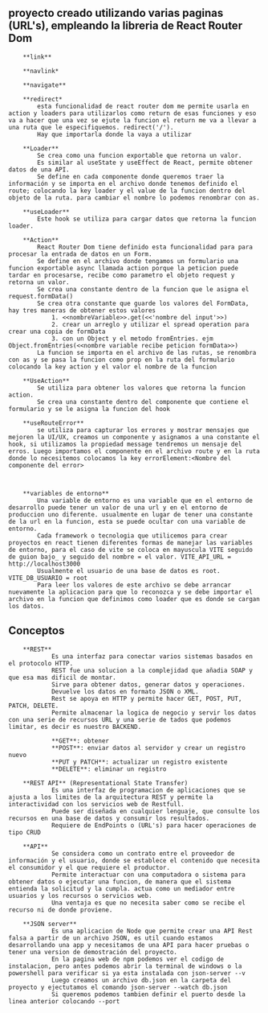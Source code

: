 ## proyecto creado utilizando varias paginas (URL's), empleando la libreria de React Router Dom

        **link**

        **navlink*

        **navigate**

        **redirect*
            esta funcionalidad de react router dom me permite usarla en action y loaders para utilizarlos como return de esas funciones y eso va a hacer que una vez se ejute la funcion el return me va a llevar a una ruta que le especifiquemos. redirect('/').
            Hay que importarla donde la vaya a utilizar

        **Loader** 
            Se crea como una funcion exportable que retorna un valor. 
            Es similar al useState y useEffect de React, permite obtener datos de una API. 
            Se define en cada componente donde queremos traer la información y se importa en el archivo donde tenemos definido el route; colocando la key loader y el value de la funcion dentro del objeto de la ruta. para cambiar el nombre lo podemos renombrar con as.

        **useLoader**
            Este hook se utiliza para cargar datos que retorna la funcion loader.  

        **Action**
            React Router Dom tiene definido esta funcionalidad para para procesar la entrada de datos en un Form.
            Se define en el archivo donde tengamos un formulario una funcion exportable async llamada action porque la peticion puede tardar en procesarse, recibe como parametro el objeto request y retorna un valor.
            Se crea una constante dentro de la funcion que le asigna el request.formData()
            Se crea otra constante que guarde los valores del FormData, hay tres maneras de obtener estos valores
                1. <<nombreVariable>>.get(<<'nombre del input'>>)
                2. crear un arreglo y utilizar el spread operation para crear una copia de formData
                3. con un Object y el metodo fromEntries. ejm Object.fromEntries(<<nombre variable recibe peticion formData>>)
            La funcion se importa en el archivo de las rutas, se renombra con as y se pasa la funcion como prop en la ruta del formulario colocando la key action y el valor el nombre de la funcion
    
        **UseAction**
            Se utiliza para obtener los valores que retorna la funcion action.
            Se crea una constante dentro del componente que contiene el formulario y se le asigna la funcion del hook

        **useRouteError**
            se utiliza para capturar los errores y mostrar mensajes que mejoren la UI/UX, creamos un componente y asignamos a una constante el hook, si utilizamos la propiedad message tendremos un mensaje del erros. Luego importamos el componente en el archivo route y en la ruta donde lo necesitemos colocamos la key errorElement:<Nombre del componente del error>
        
        
        
        **variables de entorno**
            Una variable de entorno es una variable que en el entorno de desarrollo puede tener un valor de una url y en el entorno de produccion uno diferente. usualmente en lugar de tener una constante de la url en la funcion, esta se puede ocultar con una variable de entorno.
            Cada framework o tecnologia que utilicemos para crear proyectos en react tienen diferentes formas de manejar las variables de entorno, para el caso de vite se coloca en mayuscula VITE seguido de guion bajo_ y seguido del nombre = el valor. VITE_API_URL = http://localhost3000
            Usualmente el usuario de una base de datos es root.  VITE_DB_USUARIO = root
            Para leer los valores de este archivo se debe arrancar nuevamente la aplicacion para que lo reconozca y se debe importar el archivo en la funcion que definimos como loader que es donde se cargan los datos.


## Conceptos

        **REST**
                Es una interfaz para conectar varios sistemas basados en el protocolo HTTP.
                REST fue una solucion a la complejidad que añadia SOAP y que esa mas dificil de montar.
                Sirve para obtener datos, generar datos y operaciones.
                Devuelve los datos en formato JSON o XML.
                Rest se apoya en HTTP y permite hacer GET, POST, PUT, PATCH, DELETE.
                Permite almacenar la logica de negocio y servir los datos con una serie de recursos URL y una serie de tados que podemos limitar, es decir es nuestro BACKEND.

                **GET**: obtener
                **POST**: enviar datos al servidor y crear un registro nuevo
                **PUT y PATCH**: actualizar un registro existente
                **DELETE**: eliminar un registro
        
        **REST API** (Representational State Transfer)
                Es una interfaz de programacion de aplicaciones que se ajusta a los limites de la arquitectura REST y permite la interactividad con los servicios web de Restfull.
                Puede ser diseñada en cualquier lenguaje, que consulte los recursos en una base de datos y consumir los resultados.
                Requiere de EndPoints o (URL's) para hacer operaciones de tipo CRUD
        
        **API** 
                Se considera como un contrato entre el proveedor de información y el usuario, donde se establece el contenido que necesita el consumidor y el que requiere el productor.
                Permite interactuar con una computadora o sistema para obtener datos o ejecutar una funcion, de manera que el sistema entienda la solicitud y la cumpla. actua como un mediador entre usuarios y los recursos o servicios web.
                Una ventaja es que no necesita saber como se recibe el recurso ni de donde proviene.
        
        **JSON server**
                Es una aplicacion de Node que permite crear una API Rest falsa a partir de un archivo JSON, es util cuando estamos desarrollando una app y necesitamos de una API para hacer pruebas o tener una version de demostración del proyecto.
                En la pagina web de npm podemos ver el codigo de instalacion, pero antes podemos abrir la terminal de windows o la powershell para verificar si ya esta instalada con json-server --v
                Luego creamos un archivo db.json en la carpeta del proyecto y ejectutamos el comando json-server --watch db.json
                Si queremos podemos tambien definir el puerto desde la linea anterior colocando --port
                 




